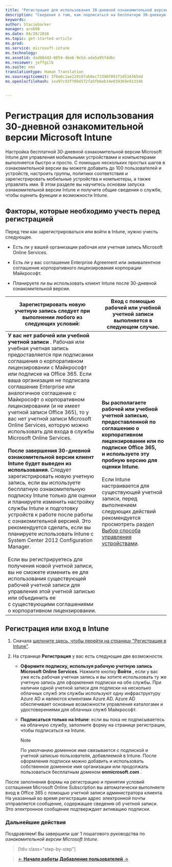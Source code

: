 ```yaml
---
title: "Регистрация для использования 30-дневной ознакомительной версии Microsoft Intune | Microsoft Intune"
description: "Сведения о том, как подписаться на бесплатную 30-дневную ознакомительную версию Intune, и о факторах, которые необходимо учитывать перед регистрацией"
keywords: 
author: Staciebarker
manager: arob98
ms.date: 04/28/2016
ms.topic: get-started-article
ms.prod: 
ms.service: microsoft-intune
ms.technology: 
ms.assetid: dad88d43-0054-4be6-9e5d-ada5a957dd6c
ms.reviewer: jeffgilb
ms.suite: ems
translationtype: Human Translation
ms.sourcegitcommit: 376e6c1ae229187ab8ec73390f091f1d534365dd
ms.openlocfilehash: 1ea97c93f7094572fa5fb6eb34e039369e91334b


---
```


# Регистрация для использования 30-дневной ознакомительной версии Microsoft Intune

Настройка бесплатной 30-дневной ознакомительной версии Microsoft Intune для управления мобильными устройствами и компьютерами выполняется быстро и просто. С помощью нескольких простых шагов в ознакомительной версии вы можете добавить до 100 пользователей и устройств, настроить группы, политики соответствия и зарегистрировать мобильные устройства и компьютеры, а также управлять ими. В этом разделе вы научитесь основам запуска ознакомительной версии Intune и получите общие сведения о службе, чтобы оценить функции и возможности Intune.

## Факторы, которые необходимо учесть перед регистрацией

Перед тем как зарегистрироваться или войти в Intune, нужно учесть следующее.

-   Есть ли у вашей организации рабочая или учетная запись Microsoft Online Services.

-   Есть ли у вас соглашение Enterprise Agreement или эквивалентное соглашение корпоративного лицензирования корпорации Майкрософт.

-   Планируете ли вы использовать клиент Intune после 30-дневной ознакомительной версии.

|Зарегистрировать новую учетную запись следует при выполнении любого из следующих условий:|Вход с помощью рабочей или учебной учетной записи выполняется в следующем случае.|
|-----------------------------------------------------------------|------------------------------------------------|
|**У вас нет рабочей или учебной учетной записи** . Рабочая или учебная учетная запись предоставляется при подписании соглашения о корпоративном лицензировании с Майкрософт или подписке на Office 365. Если ваша организация не подписала соглашение Enterprise или аналогичное соглашение с Майкрософт о корпоративном лицензировании (и не имеет учетной записи Office 365), то у вас нет учетной записи Microsoft Online Services, которую можно использовать для входа в службы Microsoft Online Services.<br /><br />**После завершения 30-дневной ознакомительной версии клиент Intune будет выведен из использования.** Следует зарегистрировать новую учетную запись, если вы используете бесплатную ознакомительную подписку Intune только для оценки и планируете изменить настройку службы Intune и подготовку устройств к работе после работы с ознакомительной версией. Это рекомендуется сделать, если вы планируете использовать Intune с System Center 2012 Configuration Manager.<br /><br />Если вы регистрируетесь для получения новой учетной записи, вы не сможете изменить ее для использования существующей рабочей учетной записи для управления этой учетной записью или объединить ее с существующими соглашениями о корпоративном лицензировании.|**Вы располагаете рабочей или учебной учетной записью, предоставленной по соглашению о корпоративном лицензировании или по подписке Office 365, и используете эту пробную версию для оценки Intune.**<br /><br />Если Intune настраивается для существующей учетной записи, перед выполнением следующих действий рекомендуется просмотреть раздел [Выбор способа управления устройствами](/intune/get-started/choose-how-to-manage-devices).|

## Регистрация или вход в Intune

1.  Сначала [щелкните здесь, чтобы перейти на страницу "Регистрация в Intune"](https://portal.office.com/Signup/Signup.aspx?OfferId=40BE278A-DFD1-470a-9EF7-9F2596EA7FF9&dl=INTUNE_A&ali=1#0%20).

2.  На странице **Регистрация** у вас есть следующие две возможности.

    -   **Оформите подписку, используя рабочую учетную запись Microsoft Online Services**. Нажмите кнопку **Войти** , если у вас уже есть рабочая учетная запись и вы хотите использовать ту же учетную запись для оформления подписки на обе службы. При наличии одной учетной записи для подписки на несколько облачных служб эти службы используют одну инфраструктуру Azure AD и являются клиентами Azure AD. Azure AD обеспечивает основные возможности управления каталогами и удостоверениями для облачных служб Майкрософт.

    -   **Подписаться только на Intune**: если вы пока не подписываетесь на облачную службу, заполните форму на странице регистрации, чтобы подписаться на Intune.

        > [!NOTE]
        > По умолчанию доменное имя связывается с подпиской и учетной записью пользователя, добавляемой в Intune. После оформления подписки можно добавить и использовать собственное доменное имя организации или продолжать пользоваться бесплатным доменом **onmicrosoft.com** .

После заполнения формы на регистрацию и принятия условий соглашения Microsoft Online Subscription вы автоматически выполняете вход в Office 365 с помощью учетной записи администратора клиента. На указанный во время регистрации адрес электронной почты отправляется сообщение, содержащее сведения об учетной записи. Это электронное сообщение подтверждает активацию подписки.

### Дальнейшие действия
Поздравляем! Вы завершили шаг 1 пошагового руководства по *ознакомительной версии Microsoft Intune*.

>[!div class="step-by-step"]

>[&larr; **Начало работы**](get-started-with-a-30-day-trial-of-microsoft-intune.md) [**Добавление пользователей** &rarr;](get-started-with-a-30-day-trial-of-microsoft-intune-step-2.md)  



<!--HONumber=Jul16_HO3-->



